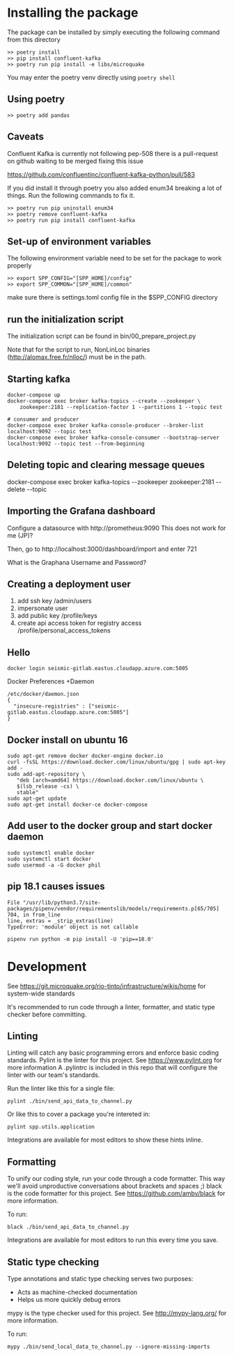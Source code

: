# Installing the package

The package can be installed by simply executing the following command from this directory

```
>> poetry install
>> pip install confluent-kafka
>> poetry run pip install -e libs/microquake
```

You may enter the poetry venv directly using `poetry shell`

## Using poetry

```
>> poetry add pandas
```

## Caveats

Confluent Kafka is currently not following pep-508 there is a pull-request on github waiting to be merged fixing this issue

https://github.com/confluentinc/confluent-kafka-python/pull/583

If you did install it through poetry you also added enum34 breaking a lot of things. Run the following commands to fix it.

```
>> poetry run pip uninstall enum34
>> poetry remove confluent-kafka
>> poetry run pip install confluent-kafka
```


## Set-up of environment variables

The following environment variable need to be set for the package to work properly
```
>> export SPP_CONFIG="[SPP_HOME]/config"
>> export SPP_COMMON="[SPP_HOME]/common"
```
make sure there is settings.toml config file in the $SPP_CONFIG directory 

## run the initialization script 

The initialization script can be found in bin/00_prepare_project.py

Note that for the script to run, NonLinLoc binaries (http://alomax.free.fr/nlloc/) 
must be in the path.


## Starting kafka

```
docker-compose up
docker-compose exec broker kafka-topics --create --zookeeper \
    zookeeper:2181 --replication-factor 1 --partitions 1 --topic test

# consumer and producer
docker-compose exec broker kafka-console-producer --broker-list localhost:9092 --topic test
docker-compose exec broker kafka-console-consumer --bootstrap-server localhost:9092 --topic test --from-beginning
```

## Deleting topic and clearing message queues

docker-compose exec broker kafka-topics --zookeeper zookeeper:2181 --delete --topic

## Importing the Grafana dashboard

Configure a datasource with http://prometheus:9090
This does not work for me (JP)?

Then, go to http://localhost:3000/dashboard/import and enter 721

What is the Graphana Username and Password? 

## Creating a deployment user

1. add ssh key /admin/users
2. impersonate user
3. add public key /profile/keys
4. create api access token for registry access /profile/personal_access_tokens

## Hello

```
docker login seismic-gitlab.eastus.cloudapp.azure.com:5005
```

Docker Preferences +Daemon

```
/etc/docker/daemon.json
{
  "insecure-registries" : ["seismic-gitlab.eastus.cloudapp.azure.com:5005"]
}
```

## Docker install on ubuntu 16

```
sudo apt-get remove docker docker-engine docker.io
curl -fsSL https://download.docker.com/linux/ubuntu/gpg | sudo apt-key add -
sudo add-apt-repository \
   "deb [arch=amd64] https://download.docker.com/linux/ubuntu \
   $(lsb_release -cs) \
   stable"
sudo apt-get update
sudo apt-get install docker-ce docker-compose
```

## Add user to the docker group and start docker daemon

```
sudo systemctl enable docker
sudo systemctl start docker
sudo usermod -a -G docker phil
```

## pip 18.1 causes issues

```
File "/usr/lib/python3.7/site-packages/pipenv/vendor/requirementslib/models/requirements.p[65/705]
704, in from_line
line, extras = _strip_extras(line)
TypeError: 'module' object is not callable
```


```
pipenv run python -m pip install -U 'pip==18.0'
```

# Development

See https://git.microquake.org/rio-tinto/infrastructure/wikis/home for system-wide standards

It's recommended to run code through a linter, formatter, and static type checker before committing.

## Linting

Linting will catch any basic programming errors and enforce basic coding standards.
Pylint is the linter for this project. See https://www.pylint.org for more information
A .pylintrc is included in this repo that will configure the linter with our team's standards.

Run the linter like this for a single file:

```
pylint ./bin/send_api_data_to_channel.py
```

Or like this to cover a package you're intereted in:
```
pylint spp.utils.application
```

Integrations are available for most editors to show these hints inline.

## Formatting

To unify our coding style, run your code through a code formatter. This way we'll avoid unproductive conversations about brackets and spaces ;)
black is the code formatter for this project. See https://github.com/ambv/black for more information.

To run:

```
black ./bin/send_api_data_to_channel.py 
```

Integrations are available for most editors to run this every time you save.

## Static type checking

Type annotations and static type checking serves two purposes:
- Acts as machine-checked documentation 
- Helps us more quickly debug errors

mypy is the type checker used for this project. See http://mypy-lang.org/ for more information.

To run:
```
mypy ./bin/send_local_data_to_channel.py --ignore-missing-imports
```

